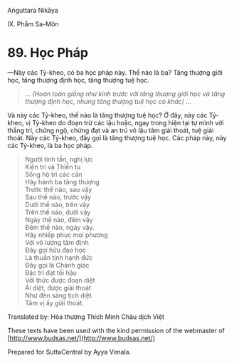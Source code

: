  

Aṅguttara Nikāya

IX. Phẩm Sa-Môn

# 89\. Học Pháp

—Này các Tỷ-kheo, có ba học pháp này. Thế nào là ba? Tăng thượng giới học, tăng thượng định học, tăng thượng tuệ học.

> ... _(Hoàn toàn giống như kinh trước với tăng thượng giới học và tăng thượng định học, nhưng tăng thượng tuệ học có khác)_ ...

Và này các Tỷ-kheo, thế nào là tăng thượng tuệ học? Ở đây, này các Tỷ-kheo, vị Tỷ-kheo do đoạn trừ các lậu hoặc, ngay trong hiện tại tự mình với thắng trí, chứng ngộ, chứng đạt và an trú vô lậu tâm giải thoát, tuệ giải thoát. Này các Tỷ-kheo, đây gọi là tăng thượng tuệ học. Các pháp này, này các Tỷ-kheo, là ba học pháp.

> Người tinh tấn, nghị lực  
> Kiên trì và Thiền tu  
> Sống hộ trì các căn  
> Hãy hành ba tăng thượng  
> Trước thế nào, sau vậy  
> Sau thế nào, trước vậy  
> Dưới thế nào, trên vậy  
> Trên thế nào, dưới vậy  
> Ngày thế nào, đêm vậy  
> Ðêm thế nào, ngày vậy.  
> Hãy nhiếp phục mọi phương  
> Với vô lượng tâm định  
> Ðây gọi hữu đạo học  
> Là thuần tịnh hạnh đức  
> Ðây gọi là Chánh giác  
> Bậc trí đạt tối hậu  
> Với thức được đoạn diệt  
> Ái diệt, được giải thoát  
> Như đèn sáng tịch diệt  
> Tâm vị ấy giải thoát.

Translated by: Hòa thượng Thích Minh Châu dịch Việt

These texts have been used with the kind permission of the webmaster of [http://www.budsas.net/](http://www.budsas.net/)

Prepared for SuttaCentral by Ayya Vimala.